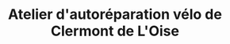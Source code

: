---
title: "Atelier d'autoréparation vélo de Clermont de L'Oise"
url: /clermont/atelier-dautoreparation-velo-de-clermont-de-loise/
shop: vélo
---